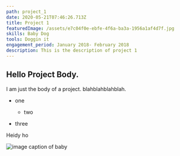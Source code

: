 ```yaml
---
path: project_1
date: 2020-05-21T07:46:26.713Z
title: Project 1
featuredImage: /assets/e7c04f0e-ebfe-4f6a-ba3a-1956a1af4d7f.jpg
skills: Baby Dog
tools: Doggin it
engagement_period: January 2018- February 2018
description: This is the description of project 1
---
```

## Hello Project Body. 

I am just the body of a project. blahblahblahblah. 

* one

  * two
* three

Heidy ho

![image caption of baby](/assets/b9e19055-26f5-425d-b6d0-f635b929fd40.jpg "Babyshka")
